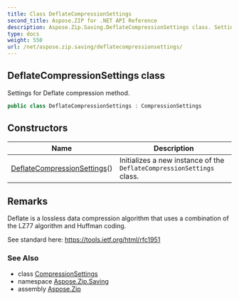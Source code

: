 ```yaml
---
title: Class DeflateCompressionSettings
second_title: Aspose.ZIP for .NET API Reference
description: Aspose.Zip.Saving.DeflateCompressionSettings class. Settings for Deflate compression method
type: docs
weight: 550
url: /net/aspose.zip.saving/deflatecompressionsettings/
---
```

## DeflateCompressionSettings class

Settings for Deflate compression method.

```csharp
public class DeflateCompressionSettings : CompressionSettings
```

## Constructors

| Name | Description |
| --- | --- |
| [DeflateCompressionSettings](deflatecompressionsettings/)() | Initializes a new instance of the `DeflateCompressionSettings` class. |

## Remarks

Deflate is a lossless data compression algorithm that uses a combination of the LZ77 algorithm and Huffman coding.

See standard here: https://tools.ietf.org/html/rfc1951

### See Also

* class [CompressionSettings](../compressionsettings/)
* namespace [Aspose.Zip.Saving](../../aspose.zip.saving/)
* assembly [Aspose.Zip](../../)


